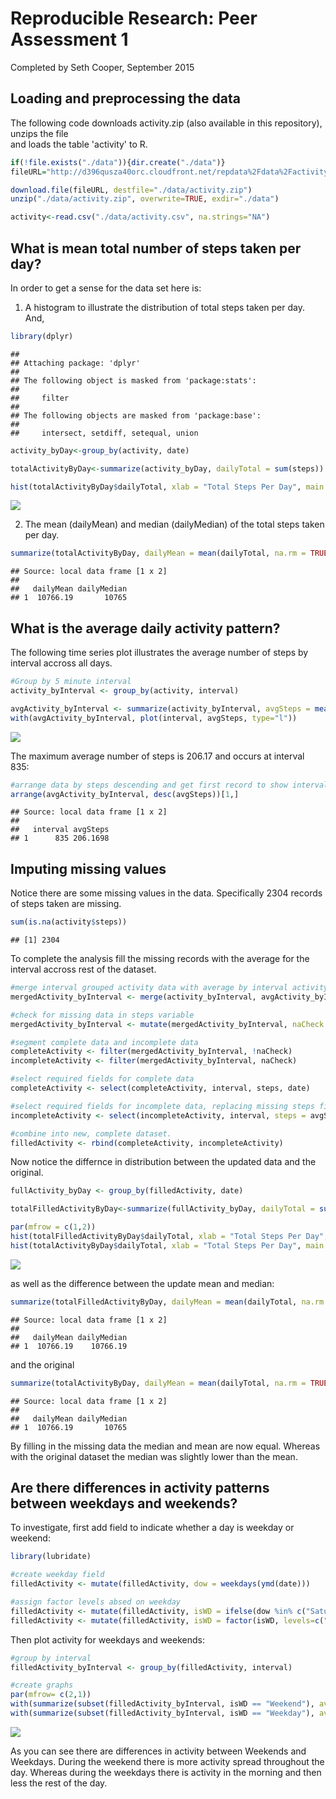 # Reproducible Research: Peer Assessment 1
Completed by Seth Cooper, September 2015

## Loading and preprocessing the data
The following code downloads activity.zip (also available in this repository), unzips the file  
and loads the table 'activity' to R.


```r
if(!file.exists("./data")){dir.create("./data")}
fileURL="http://d396qusza40orc.cloudfront.net/repdata%2Fdata%2Factivity.zip"

download.file(fileURL, destfile="./data/activity.zip")
unzip("./data/activity.zip", overwrite=TRUE, exdir="./data")

activity<-read.csv("./data/activity.csv", na.strings="NA")
```

## What is mean total number of steps taken per day?

In order to get a sense for the data set here is:

1. A histogram to illustrate the distribution of total steps taken per day.  And,

```r
library(dplyr)
```

```
## 
## Attaching package: 'dplyr'
## 
## The following object is masked from 'package:stats':
## 
##     filter
## 
## The following objects are masked from 'package:base':
## 
##     intersect, setdiff, setequal, union
```

```r
activity_byDay<-group_by(activity, date)

totalActivityByDay<-summarize(activity_byDay, dailyTotal = sum(steps))

hist(totalActivityByDay$dailyTotal, xlab = "Total Steps Per Day", main = "Frequency of total steps by day", breaks = 10)
```

![](PA1_template_files/figure-html/unnamed-chunk-2-1.png) 

2. The mean (dailyMean) and median (dailyMedian) of the total steps taken per day.

```r
summarize(totalActivityByDay, dailyMean = mean(dailyTotal, na.rm = TRUE), dailyMedian = median(dailyTotal, na.rm = TRUE))
```

```
## Source: local data frame [1 x 2]
## 
##   dailyMean dailyMedian
## 1  10766.19       10765
```

## What is the average daily activity pattern?

The following time series plot illustrates the average number of steps by interval accross all days.

```r
#Group by 5 minute interval
activity_byInterval <- group_by(activity, interval)

avgActivity_byInterval <- summarize(activity_byInterval, avgSteps = mean(steps, na.rm = TRUE))
with(avgActivity_byInterval, plot(interval, avgSteps, type="l"))
```

![](PA1_template_files/figure-html/unnamed-chunk-4-1.png) 


The maximum average number of steps is 206.17 and occurs at interval 835:

```r
#arrange data by steps descending and get first record to show interval with max avg steps
arrange(avgActivity_byInterval, desc(avgSteps))[1,]
```

```
## Source: local data frame [1 x 2]
## 
##   interval avgSteps
## 1      835 206.1698
```


## Imputing missing values
Notice there are some missing values in the data. Specifically 2304 records of steps taken are missing.

```r
sum(is.na(activity$steps))
```

```
## [1] 2304
```

To complete the analysis fill the missing records with the average for the interval accross rest of the dataset.

```r
#merge interval grouped activity data with average by interval activity data
mergedActivity_byInterval <- merge(activity_byInterval, avgActivity_byInterval)

#check for missing data in steps variable
mergedActivity_byInterval <- mutate(mergedActivity_byInterval, naCheck = is.na(steps))

#segment complete data and incomplete data
completeActivity <- filter(mergedActivity_byInterval, !naCheck)
incompleteActivity <- filter(mergedActivity_byInterval, naCheck)

#select required fields for complete data
completeActivity <- select(completeActivity, interval, steps, date)

#select required fields for incomplete data, replacing missing steps field with avgSteps
incompleteActivity <- select(incompleteActivity, interval, steps = avgSteps, date)

#combine into new, complete dataset.
filledActivity <- rbind(completeActivity, incompleteActivity)
```

Now notice the differnce in distribution between the updated data and the original.

```r
fullActivity_byDay <- group_by(filledActivity, date)

totalFilledActivityByDay<-summarize(fullActivity_byDay, dailyTotal = sum(steps))

par(mfrow = c(1,2))
hist(totalFilledActivityByDay$dailyTotal, xlab = "Total Steps Per Day", main = "Updated", breaks = 10)
hist(totalActivityByDay$dailyTotal, xlab = "Total Steps Per Day", main = "Original", breaks = 10)
```

![](PA1_template_files/figure-html/unnamed-chunk-8-1.png) 

as well as the difference between the update mean and median:

```r
summarize(totalFilledActivityByDay, dailyMean = mean(dailyTotal, na.rm = TRUE), dailyMedian = median(dailyTotal, na.rm = TRUE))
```

```
## Source: local data frame [1 x 2]
## 
##   dailyMean dailyMedian
## 1  10766.19    10766.19
```

and the original

```r
summarize(totalActivityByDay, dailyMean = mean(dailyTotal, na.rm = TRUE), dailyMedian = median(dailyTotal, na.rm = TRUE))
```

```
## Source: local data frame [1 x 2]
## 
##   dailyMean dailyMedian
## 1  10766.19       10765
```

By filling in the missing data the median and mean are now equal.  Whereas with the original dataset the median was slightly lower than the mean.

## Are there differences in activity patterns between weekdays and weekends?
To investigate, first add field to indicate whether a day is weekday or weekend:

```r
library(lubridate)

#create weekday field
filledActivity <- mutate(filledActivity, dow = weekdays(ymd(date)))

#assign factor levels absed on weekday
filledActivity <- mutate(filledActivity, isWD = ifelse(dow %in% c("Saturday", "Sunday"), "Weekend", "Weekday"))
filledActivity <- mutate(filledActivity, isWD = factor(isWD, levels=c("Weekend", "Weekday")))
```

Then plot activity for weekdays and weekends:

```r
#group by interval
filledActivity_byInterval <- group_by(filledActivity, interval)

#create graphs
par(mfrow= c(2,1))
with(summarize(subset(filledActivity_byInterval, isWD == "Weekend"), avgSteps = mean(steps)), plot(interval, avgSteps, main = "Weekend", ylab = "Number of Steps", xlab = "Interval", type="l"))
with(summarize(subset(filledActivity_byInterval, isWD == "Weekday"), avgSteps = mean(steps)), plot(interval, avgSteps, main = "Weekday", ylab = "Number of Steps", xlab = "Interval", type="l"))
```

![](PA1_template_files/figure-html/unnamed-chunk-12-1.png) 

As you can see there are differences in activity between Weekends and Weekdays.  During the weekend there is more activity spread throughout the day.  Whereas during the weekdays there is activity in the morning and then less the rest of the day.  



